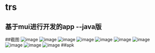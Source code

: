 # trs
## 基于mui进行开发的app --java版

##截图
![image](https://github.com/guoshiqiufeng/lovefood/blob/master/trs/1.png)
![image](https://github.com/guoshiqiufeng/lovefood/blob/master/trs/2.png)
![image](https://github.com/guoshiqiufeng/lovefood/blob/master/trs/3.png)
![image](https://github.com/guoshiqiufeng/lovefood/blob/master/trs/4.png)
![image](https://github.com/guoshiqiufeng/lovefood/blob/master/trs/5.png)
![image](https://github.com/guoshiqiufeng/lovefood/blob/master/trs/6.png)
![image](https://github.com/guoshiqiufeng/lovefood/blob/master/trs/7.png)
![image](https://github.com/guoshiqiufeng/lovefood/blob/master/trs/8.png)
![image](https://github.com/guoshiqiufeng/lovefood/blob/master/trs/9.png)
![image](https://github.com/guoshiqiufeng/lovefood/blob/master/trs/10.png)
##apk

